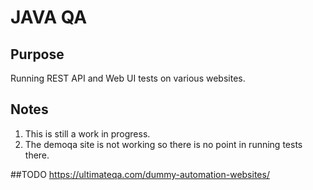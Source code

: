 # JAVA QA

## Purpose
Running REST API and Web UI tests on various websites.<br>

## Notes
1. This is still a work in progress.
2. The demoqa site is not working so there is no point in running tests there.


##TODO
https://ultimateqa.com/dummy-automation-websites/